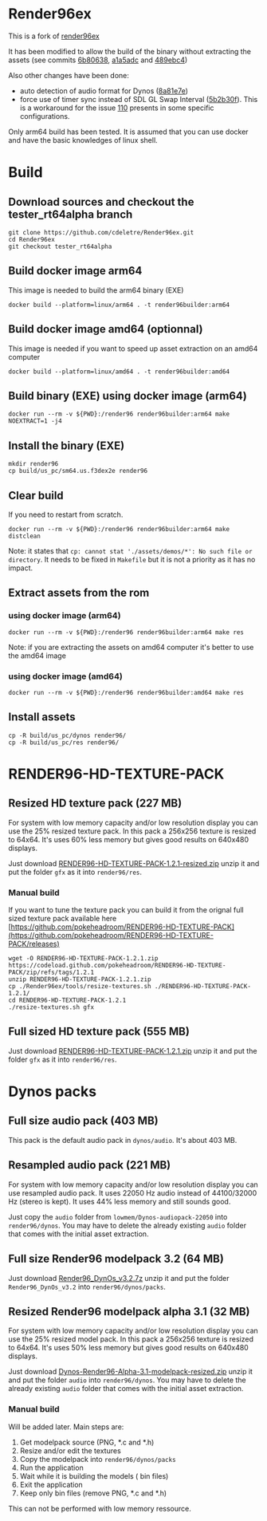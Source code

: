 # Render96ex
This is a fork of [render96ex](https://github.com/Render96/Render96ex)

It has been modified to allow the build of the binary without extracting the assets (see commits [6b80638](https://github.com/cdeletre/Render96ex/commit/6b806380d32e22b2fa1107040b9f0953ef514004), [a1a5adc](https://github.com/cdeletre/Render96ex/commit/a1a5adc15dd54a9d35f2271b222b5bcc4a089931) and [489ebc4](https://github.com/cdeletre/Render96ex/commit/489ebc46eec6261c8b902b2ac55e483e0c098a48))

Also other changes have been done:
- auto detection of audio format for Dynos ([8a81e7e](https://github.com/cdeletre/Render96ex/commit/8a81e7e2f230f48771f7b3c7ad4c023c93efca47))
- force use of timer sync instead of SDL GL Swap Interval ([5b2b30f](https://github.com/cdeletre/Render96ex/commit/5b2b30f3cd8d1b7b7c4478aba166e3d2d7cca5e4)). This is a workaround for the issue [110](https://github.com/Render96/Render96ex/issues/110) presents in some specific configurations.

Only arm64 build has been tested. It is assumed that you can use docker and have the basic knowledges of linux shell.


# Build
## Download sources and checkout the tester_rt64alpha branch

```
git clone https://github.com/cdeletre/Render96ex.git
cd Render96ex
git checkout tester_rt64alpha
```

## Build docker image arm64
This image is needed to build the arm64 binary (EXE)

```
docker build --platform=linux/arm64 . -t render96builder:arm64
```

## Build docker image amd64 (optionnal)
This image is needed if you want to speed up asset extraction on an amd64 computer

```
docker build --platform=linux/amd64 . -t render96builder:amd64
```

## Build binary (EXE) using docker image (arm64)

```
docker run --rm -v ${PWD}:/render96 render96builder:arm64 make NOEXTRACT=1 -j4
```

## Install the binary (EXE)

```
mkdir render96 
cp build/us_pc/sm64.us.f3dex2e render96
```

## Clear build

If you need to restart from scratch.
```
docker run --rm -v ${PWD}:/render96 render96builder:arm64 make distclean
```

Note: it states that `cp: cannot stat './assets/demos/*': No such file or directory`. It needs to be fixed in `Makefile` but it is not a priority as it has no impact.


## Extract assets from the rom

### using docker image (arm64)

```
docker run --rm -v ${PWD}:/render96 render96builder:arm64 make res
```

Note: if you are extracting the assets on amd64 computer it's better to use the amd64 image

### using docker image (amd64)

```
docker run --rm -v ${PWD}:/render96 render96builder:amd64 make res
```

## Install assets

```
cp -R build/us_pc/dynos render96/
cp -R build/us_pc/res render96/
```

# RENDER96-HD-TEXTURE-PACK

## Resized HD texture pack (227 MB)

For system with low memory capacity and/or low resolution display you can use the 25% resized texture pack. In this pack a 256x256 texture is resized to 64x64. It's uses 60% less memory but gives good results on 640x480 displays.

Just download [RENDER96-HD-TEXTURE-PACK-1.2.1-resized.zip](https://raw.githubusercontent.com/cdeletre/Render96ex/tester_rt64alpha/lowmem-packs/RENDER96-HD-TEXTURE-PACK-1.2.1-resized.zip) unzip it and put the folder `gfx` as it into `render96/res`.

### Manual build

If you want to tune the texture pack you can build it from the orignal full sized texture pack available here [https://github.com/pokeheadroom/RENDER96-HD-TEXTURE-PACK](https://github.com/pokeheadroom/RENDER96-HD-TEXTURE-PACK/releases)

```
wget -O RENDER96-HD-TEXTURE-PACK-1.2.1.zip https://codeload.github.com/pokeheadroom/RENDER96-HD-TEXTURE-PACK/zip/refs/tags/1.2.1
unzip RENDER96-HD-TEXTURE-PACK-1.2.1.zip
cp ./Render96ex/tools/resize-textures.sh ./RENDER96-HD-TEXTURE-PACK-1.2.1/
cd RENDER96-HD-TEXTURE-PACK-1.2.1
./resize-textures.sh gfx
```

## Full sized HD texture pack (555 MB)

Just download [RENDER96-HD-TEXTURE-PACK-1.2.1.zip](https://github.com/pokeheadroom/RENDER96-HD-TEXTURE-PACK/archive/refs/tags/1.2.1.zip) unzip it and put the folder `gfx` as it into `render96/res`.

# Dynos packs
## Full size audio pack (403 MB)

This pack is the default audio pack in `dynos/audio`. It's about 403 MB.

## Resampled audio pack (221 MB)

For system with low memory capacity and/or low resolution display you can use resampled audio pack. It uses 22050 Hz audio instead of 44100/32000 Hz (stereo is kept). It uses 44% less memory and still sounds good.

Just copy the `audio` folder from `lowmem/Dynos-audiopack-22050` into `render96/dynos`. You may have to delete the already existing `audio` folder that comes with the initial asset extraction.

## Full size Render96 modelpack 3.2 (64 MB)
Just download [Render96_DynOs_v3.2.7z](https://github.com/Render96/ModelPack/releases/download/3.2/Render96_DynOs_v3.2.7z) unzip it and put the folder `Render96_DynOs_v3.2` into `render96/dynos/packs`.

## Resized Render96 modelpack alpha 3.1 (32 MB)

For system with low memory capacity and/or low resolution display you can use the 25% resized model pack. In this pack a 256x256 texture is resized to 64x64. It's uses 50% less memory but gives good results on 640x480 displays.

Just download [Dynos-Render96-Alpha-3.1-modelpack-resized.zip](https://raw.githubusercontent.com/cdeletre/Render96ex/tester_rt64alpha/lowmem-packs/Dynos-Render96-Alpha-3.1-modelpack-resized.zip
) unzip it and put the folder `audio` into `render96/dynos`. You may have to delete the already existing `audio` folder that comes with the initial asset extraction.

### Manual build

Will be added later. Main steps are:

1. Get modelpack source (PNG, *.c and *.h)
2. Resize and/or edit the textures
3. Copy the modelpack into `render96/dynos/packs`
4. Run the application
5. Wait while it is building the models ( bin files)
6. Exit the application
7. Keep only bin files (remove PNG, *.c and *.h)

This can not be performed with low memory ressource.